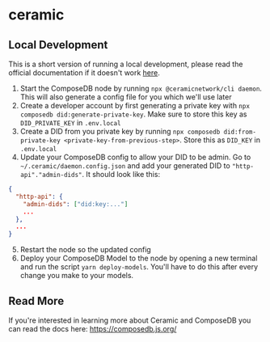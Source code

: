 # ceramic

## Local Development

This is a short version of running a local development, please read the official documentation if it doesn't work [here](https://composedb.js.org/docs/0.4.x/set-up-your-environment).

1. Start the ComposeDB node by running `npx @ceramicnetwork/cli daemon`. This will also generate a config file for you which we'll use later
2. Create a developer account by first generating a private key with `npx composedb did:generate-private-key`. Make sure to store this key as `DID_PRIVATE_KEY` in `.env.local`
3. Create a DID from you private key by running `npx composedb did:from-private-key <private-key-from-previous-step>`. Store this as `DID_KEY` in `.env.local`
4. Update your ComposeDB config to allow your DID to be admin. Go to `~/.ceramic/daemon.config.json` and add your generated DID to `"http-api"."admin-dids"`. It should look like this:

```json
{
  "http-api": {
    "admin-dids": ["did:key:..."]
    ...
  },
  ...
}
```

5. Restart the node so the updated config
6. Deploy your ComposeDB Model to the node by opening a new terminal and run the script `yarn deploy-models`. You'll have to do this after every change you make to your models.

## Read More

If you're interested in learning more about Ceramic and ComposeDB you can read the docs here: https://composedb.js.org/
